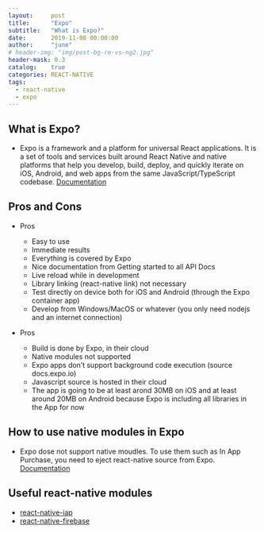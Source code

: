```yaml
---
layout:     post
title:      "Expo"
subtitle:   "What is Expo?"
date:       2019-11-08 00:00:00
author:     "june"
# header-img: "img/post-bg-re-vs-ng2.jpg"
header-mask: 0.3
catalog:    true
categories: REACT-NATIVE
tags:
  - react-native
  - expo
---
```


## What is Expo?
- Expo is a framework and a platform for universal React applications. It is a set of tools and services built around React Native and native platforms that help you develop, build, deploy, and quickly iterate on iOS, Android, and web apps from the same JavaScript/TypeScript codebase.
[Documentation](https://docs.expo.io/versions/v35.0.0/get-started/installation/)

## Pros and Cons
- Pros
    - Easy to use
    - Immediate results
    - Everything is covered by Expo
    - Nice documentation from Getting started to all API Docs
    - Live reload while in development
    - Library linking (react-native link) not necessary
    - Test directly on device both for iOS and Android (through the Expo container app)
    - Develop from Windows/MacOS or whatever (you only need nodejs and an internet connection)
 
- Pros 
    - Build is done by Expo, in their cloud
    - Native modules not supported
    - Expo apps don’t support background code execution (source docs.expo.io)
    - Javascript source is hosted in their cloud
    - The app is going to be at least arond 30MB on iOS and at least around 20MB on Android because Expo is including all libraries in the App for now
 
## How to use native modules in Expo
 - Expo dose not support native moudles. To use them such as In App Purchase, you need to eject react-native source from Expo.
[Documentation](https://docs.expo.io/versions/latest/expokit/eject/)
 
## Useful react-native modules
 - [react-native-iap](https://github.com/dooboolab/react-native-iap)
 - [react-native-firebase](https://github.com/invertase/react-native-firebase)